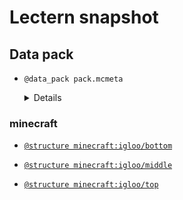 # Lectern snapshot

## Data pack

- `@data_pack pack.mcmeta`

  <details>

  ```json
  {
    "pack": {
      "pack_format": 9,
      "description": ""
    }
  }
  ```

  </details>

### minecraft

- [`@structure minecraft:igloo/bottom`](bottom.nbt)

- [`@structure minecraft:igloo/middle`](middle.nbt)

- [`@structure minecraft:igloo/top`](top.nbt)

